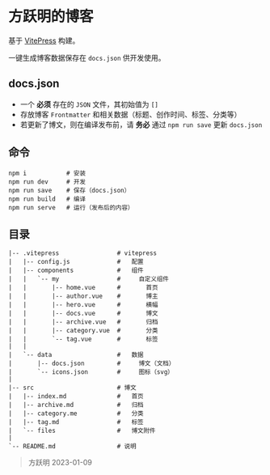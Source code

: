 # 方跃明的博客

基于 [VitePress] 构建。

一键生成博客数据保存在 `docs.json` 供开发使用。

## docs.json

- 一个 **必须** 存在的 `JSON` 文件，其初始值为 `[]`
- 存放博客 `Frontmatter` 和相关数据（标题、创作时间、标签、分类等）
- 若更新了博文，则在编译发布前，请 **务必** 通过 `npm run save` 更新 `docs.json`

## 命令

```shell
npm i           # 安装
npm run dev     # 开发
npm run save    # 保存（docs.json）
npm run build   # 编译
npm run serve   # 运行（发布后的内容）
```

## 目录

```
|-- .vitepress                # vitepress
|   |-- config.js             #   配置
|   |-- components            #   组件
|   |   `-- my                #     自定义组件
|   |       |-- home.vue      #       首页
|   |       |-- author.vue    #       博主
|   |       |-- hero.vue      #       横幅
|   |       |-- docs.vue      #       博文
|   |       |-- archive.vue   #       归档
|   |       |-- category.vue  #       分类
|   |       `-- tag.vue       #       标签
|   |
|   `-- data                  #   数据
|       |-- docs.json         #     博文（文档）
|       `-- icons.json        #     图标（svg）
|
|-- src                       # 博文
|   |-- index.md              #   首页
|   |-- archive.md            #   归档
|   |-- category.me           #   分类
|   |-- tag.md                #   标签
|   `-- files                 #   博文附件
|
`-- README.md                 # 说明
```

> 方跃明
> 2023-01-09

[VitePress]: https://vitepress.vuejs.org/
